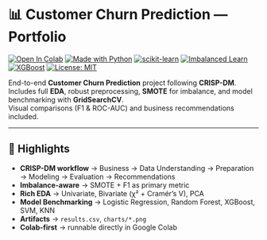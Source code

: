 # 📊 Customer Churn Prediction — Portfolio

[![Open In Colab](https://colab.research.google.com/assets/colab-badge.svg)](
https://colab.research.google.com/github/alfandoo/churn-portfolio/blob/main/Churn_Prediction.ipynb
)
[![Made with Python](https://img.shields.io/badge/Made%20with-Python-3776AB.svg)](#)
[![scikit-learn](https://img.shields.io/badge/scikit--learn-1.x-F7931E)](#)
[![Imbalanced Learn](https://img.shields.io/badge/imblearn-0.12+-teal)](#)
[![XGBoost](https://img.shields.io/badge/XGBoost-1.x-FF6600)](#)
[![License: MIT](https://img.shields.io/badge/License-MIT-green.svg)](#)

End-to-end **Customer Churn Prediction** project following **CRISP-DM**.  
Includes full **EDA**, robust preprocessing, **SMOTE** for imbalance, and model benchmarking with **GridSearchCV**.  
Visual comparisons (F1 & ROC-AUC) and business recommendations included.  

---

## 🚀 Highlights
- **CRISP-DM workflow** → Business → Data Understanding → Preparation → Modeling → Evaluation → Recommendations  
- **Imbalance-aware** → SMOTE + F1 as primary metric  
- **Rich EDA** → Univariate, Bivariate (χ² + Cramér’s V), PCA  
- **Model Benchmarking** → Logistic Regression, Random Forest, XGBoost, SVM, KNN  
- **Artifacts** → `results.csv`, `charts/*.png`  
- **Colab-first** → runnable directly in Google Colab  
